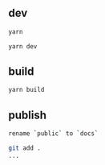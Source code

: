 ## dev

```sh
yarn

yarn dev
```

## build

```sh
yarn build
```

## publish

```sh
rename `public` to `docs`

git add .
...
```
